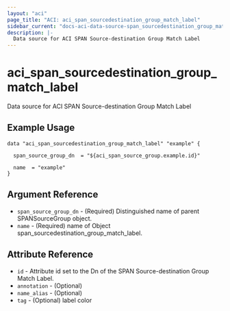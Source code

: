 ```yaml
---
layout: "aci"
page_title: "ACI: aci_span_sourcedestination_group_match_label"
sidebar_current: "docs-aci-data-source-span_sourcedestination_group_match_label"
description: |-
  Data source for ACI SPAN Source-destination Group Match Label
---
```


# aci_span_sourcedestination_group_match_label #
Data source for ACI SPAN Source-destination Group Match Label

## Example Usage ##

```hcl
data "aci_span_sourcedestination_group_match_label" "example" {

  span_source_group_dn  = "${aci_span_source_group.example.id}"

  name  = "example"
}
```
## Argument Reference ##
* `span_source_group_dn` - (Required) Distinguished name of parent SPANSourceGroup object.
* `name` - (Required) name of Object span_sourcedestination_group_match_label.



## Attribute Reference

* `id` - Attribute id set to the Dn of the SPAN Source-destination Group Match Label.
* `annotation` - (Optional) 
* `name_alias` - (Optional) 
* `tag` - (Optional) label color

